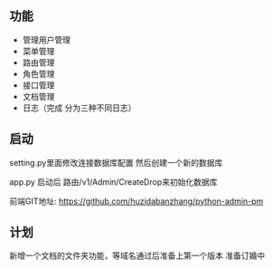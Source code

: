 ## 功能

* 管理用户管理
* 菜单管理
* 路由管理
* 角色管理
* 接口管理
* 文档管理
* 日志（完成 分为三种不同日志）

## 启动
  setting.py里面修改连接数据库配置
  然后创建一个新的数据库
  
  app.py 启动后 路由/v1/Admin/CreateDrop来初始化数据库 
  
  前端GIT地址: https://github.com/huzidabanzhang/python-admin-pm

## 计划
  新增一个文档的文件夹功能，等域名通过后准备上第一个版本
  准备订婚中
